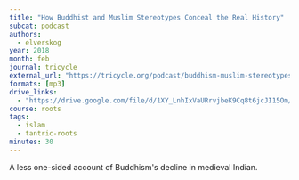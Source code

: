 ```yaml
---
title: "How Buddhist and Muslim Stereotypes Conceal the Real History"
subcat: podcast
authors:
  - elverskog
year: 2018
month: feb
journal: tricycle
external_url: "https://tricycle.org/podcast/buddhism-muslim-stereotypes/"
formats: [mp3]
drive_links:
  - "https://drive.google.com/file/d/1XY_LnhIxVaURrvjbeK9Cq8t6jcJI15Om/view?usp=drivesdk"
course: roots
tags:
  - islam
  - tantric-roots
minutes: 30
---
```


A less one-sided account of Buddhism's decline in medieval Indian.

